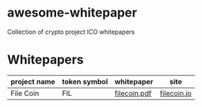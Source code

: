 # awesome-whitepaper
Collection of crypto project ICO whitepapers

# Whitepapers
| project name | token symbol | whitepaper | site |
|---|---|---|---|
|File Coin| FIL| [filecoin.pdf](filecoin.pdf) | [filecoin.io](https://filecoin.io/)|